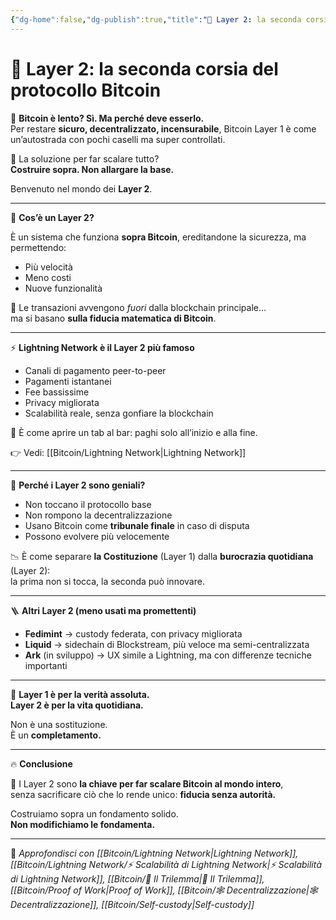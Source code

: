 ```yaml
---
{"dg-home":false,"dg-publish":true,"title":"🧱 Layer 2: la seconda corsia del protocollo Bitcoin","tags":["Bitcoin","Layer2","Lightning","Scalabilità","Sicurezza","Trilemma"],"date":"2025-07-09","permalink":"/bitcoin/layer-2/","dgPassFrontmatter":true}
---
```



# 🧱 Layer 2: la seconda corsia del protocollo Bitcoin

🚧 **Bitcoin è lento? Sì. Ma perché deve esserlo.**  
Per restare **sicuro, decentralizzato, incensurabile**, Bitcoin Layer 1 è come un’autostrada con pochi caselli ma super controllati.

🧠 La soluzione per far scalare tutto?  
**Costruire sopra. Non allargare la base.**

Benvenuto nel mondo dei **Layer 2**.

---

🧱 **Cos’è un Layer 2?**

È un sistema che funziona **sopra Bitcoin**, ereditandone la sicurezza, ma permettendo:

- Più velocità  
- Meno costi  
- Nuove funzionalità

🎯 Le transazioni avvengono *fuori* dalla blockchain principale…  
ma si basano **sulla fiducia matematica di Bitcoin**.

---

⚡ **Lightning Network è il Layer 2 più famoso**

- Canali di pagamento peer-to-peer  
- Pagamenti istantanei  
- Fee bassissime  
- Privacy migliorata  
- Scalabilità reale, senza gonfiare la blockchain

📡 È come aprire un tab al bar: paghi solo all’inizio e alla fine.

👉 Vedi: [[Bitcoin/Lightning Network\|Lightning Network]]

---

🔐 **Perché i Layer 2 sono geniali?**

- Non toccano il protocollo base  
- Non rompono la decentralizzazione  
- Usano Bitcoin come **tribunale finale** in caso di disputa  
- Possono evolvere più velocemente

📉 È come separare **la Costituzione** (Layer 1) dalla **burocrazia quotidiana** (Layer 2):  
la prima non si tocca, la seconda può innovare.

---

🪜 **Altri Layer 2 (meno usati ma promettenti)**

- **Fedimint** → custody federata, con privacy migliorata  
- **Liquid** → sidechain di Blockstream, più veloce ma semi-centralizzata  
- **Ark** (in sviluppo) → UX simile a Lightning, ma con differenze tecniche importanti

---

🔄 **Layer 1 è per la verità assoluta.  
Layer 2 è per la vita quotidiana.**

Non è una sostituzione.  
È un **completamento.**

---

🔥 **Conclusione**

🧱 I Layer 2 sono **la chiave per far scalare Bitcoin al mondo intero**,  
senza sacrificare ciò che lo rende unico: **fiducia senza autorità.**

Costruiamo sopra un fondamento solido.  
**Non modifichiamo le fondamenta.**

---

🔗 _Approfondisci con [[Bitcoin/Lightning Network\|Lightning Network]], [[Bitcoin/Lightning Network/⚡ Scalabilità di Lightning Network\|⚡ Scalabilità di Lightning Network]], [[Bitcoin/🔺 Il Trilemma\|🔺 Il Trilemma]], [[Bitcoin/Proof of Work\|Proof of Work]], [[Bitcoin/🕸️ Decentralizzazione\|🕸️ Decentralizzazione]], [[Bitcoin/Self-custody\|Self-custody]]_